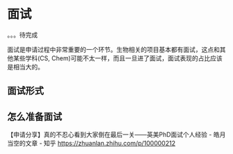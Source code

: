 # 面试
。。。待完成

面试是申请过程中非常重要的一个环节。生物相关的项目基本都有面试，这点和其他某些学科(CS, Chem)可能不太一样，而且一旦进了面试，面试表现的占比应该是相当大的。

## 面试形式


## 怎么准备面试



【申请分享】真的不忍心看到大家倒在最后一关——英美PhD面试个人经验 - 皓月当空的文章 - 知乎
https://zhuanlan.zhihu.com/p/100000212